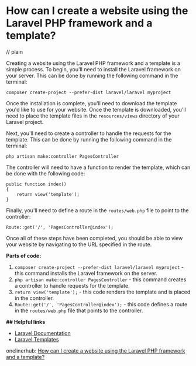 # How can I create a website using the Laravel PHP framework and a template?
// plain

Creating a website using the Laravel PHP framework and a template is a simple process. To begin, you'll need to install the Laravel framework on your server. This can be done by running the following command in the terminal:

```
composer create-project --prefer-dist laravel/laravel myproject
```

Once the installation is complete, you'll need to download the template you'd like to use for your website. Once the template is downloaded, you'll need to place the template files in the `resources/views` directory of your Laravel project.

Next, you'll need to create a controller to handle the requests for the template. This can be done by running the following command in the terminal:

```
php artisan make:controller PagesController
```

The controller will need to have a function to render the template, which can be done with the following code:

```
public function index()
{
    return view('template');
}
```

Finally, you'll need to define a route in the `routes/web.php` file to point to the controller:

```
Route::get('/', 'PagesController@index');
```

Once all of these steps have been completed, you should be able to view your website by navigating to the URL specified in the route.

**Parts of code:**
1. `composer create-project --prefer-dist laravel/laravel myproject` - this command installs the Laravel framework on the server.
2. `php artisan make:controller PagesController` - this command creates a controller to handle requests for the template.
3. `return view('template');` - this code renders the template and is placed in the controller.
4. `Route::get('/', 'PagesController@index');` - this code defines a route in the `routes/web.php` file that points to the controller.

**## Helpful links**
- [Laravel Documentation](https://laravel.com/docs)
- [Laravel Templates](https://laravel.com/docs/7.x/blade#introduction)

onelinerhub: [How can I create a website using the Laravel PHP framework and a template?](https://onelinerhub.com/php-laravel/how-can-i-create-a-website-using-the-laravel-php-framework-and-a-template)
